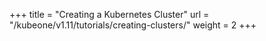 +++
title = "Creating a Kubernetes Cluster"
url = "/kubeone/v1.11/tutorials/creating-clusters/"
weight = 2
+++